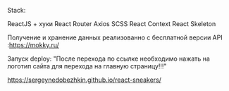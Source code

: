 Stack:

ReactJS + хуки
React Router
Axios
SCSS
React Context
React Skeleton

Получение и хранение данных реализованно с бесплатной версии API :https://mokky.ru/

Запуск deploy: "После перехода по ссылке необходимо нажать на логотип сайта для перехода на главную страницу!!!"

https://sergeynedobezhkin.github.io/react-sneakers/
